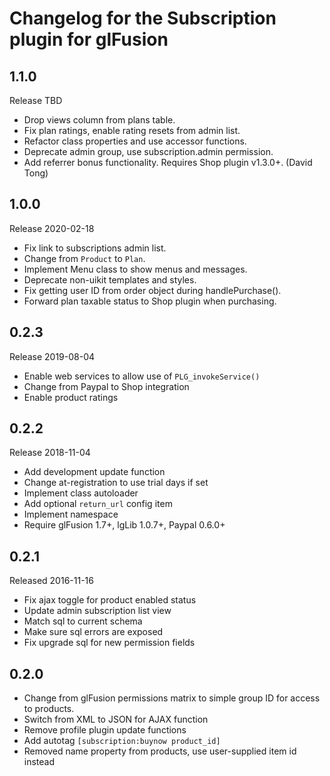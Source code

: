 # Changelog for the Subscription plugin for glFusion

## 1.1.0
Release TBD
- Drop views column from plans table.
- Fix plan ratings, enable rating resets from admin list.
- Refactor class properties and use accessor functions.
- Deprecate admin group, use subscription.admin permission.
- Add referrer bonus functionality. Requires Shop plugin v1.3.0+. (David Tong)

## 1.0.0
Release 2020-02-18
- Fix link to subscriptions admin list.
- Change from `Product` to `Plan`.
- Implement Menu class to show menus and messages.
- Deprecate non-uikit templates and styles.
- Fix getting user ID from order object during handlePurchase().
- Forward plan taxable status to Shop plugin when purchasing.

## 0.2.3
Release 2019-08-04
- Enable web services to allow use of `PLG_invokeService()`
- Change from Paypal to Shop integration
- Enable product ratings

## 0.2.2
Release 2018-11-04
- Add development update function
- Change at-registration to use trial days if set
- Implement class autoloader
- Add optional `return_url` config item
- Implement namespace
- Require glFusion 1.7+, lgLib 1.0.7+, Paypal 0.6.0+

## 0.2.1
Released 2016-11-16
- Fix ajax toggle for product enabled status
- Update admin subscription list view
- Match sql to current schema
- Make sure sql errors are exposed
- Fix upgrade sql for new permission fields

## 0.2.0
- Change from glFusion permissions matrix to simple group ID for access to products.
- Switch from XML to JSON for AJAX function
- Remove profile plugin update functions
- Add autotag `[subscription:buynow product_id]`
- Removed name property from products, use user-supplied item id instead
